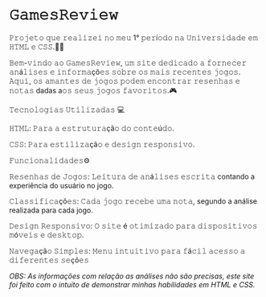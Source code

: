# 𝙶𝚊𝚖𝚎𝚜𝚁𝚎𝚟𝚒𝚎𝚠 

𝙿𝚛𝚘𝚓𝚎𝚝𝚘 𝚚𝚞𝚎 𝚛𝚎𝚊𝚕𝚒𝚣𝚎𝚒 𝚗𝚘 𝚖𝚎𝚞 1° 𝚙𝚎𝚛í𝚘𝚍𝚘 𝚗𝚊 𝚄𝚗𝚒𝚟𝚎𝚛𝚜𝚒𝚍𝚊𝚍𝚎 𝚎𝚖 𝙷𝚃𝙼𝙻 𝚎 𝙲𝚂𝚂.👨‍💻

𝙱𝚎𝚖-𝚟𝚒𝚗𝚍𝚘 𝚊𝚘 𝙶𝚊𝚖𝚎𝚜𝚁𝚎𝚟𝚒𝚎𝚠, 𝚞𝚖 𝚜𝚒𝚝𝚎 𝚍𝚎𝚍𝚒𝚌𝚊𝚍𝚘 𝚊 𝚏𝚘𝚛𝚗𝚎𝚌𝚎𝚛 𝚊𝚗á𝚕𝚒𝚜𝚎𝚜 𝚎 𝚒𝚗𝚏𝚘𝚛𝚖𝚊çõ𝚎𝚜 𝚜𝚘𝚋𝚛𝚎 𝚘𝚜 𝚖𝚊𝚒𝚜 𝚛𝚎𝚌𝚎𝚗𝚝𝚎𝚜 𝚓𝚘𝚐𝚘𝚜. 𝙰𝚚𝚞𝚒, 𝚘𝚜 𝚊𝚖𝚊𝚗𝚝𝚎𝚜 𝚍𝚎 𝚓𝚘𝚐𝚘𝚜 𝚙𝚘𝚍𝚎𝚖 𝚎𝚗𝚌𝚘𝚗𝚝𝚛𝚊𝚛 𝚛𝚎𝚜𝚎𝚗𝚑𝚊𝚜 𝚎 𝚗𝚘𝚝𝚊𝚜 dadas a𝚘𝚜 𝚜𝚎𝚞𝚜 𝚓𝚘𝚐𝚘𝚜 𝚏𝚊𝚟𝚘𝚛𝚒𝚝𝚘𝚜.🎮

𝚃𝚎𝚌𝚗𝚘𝚕𝚘𝚐𝚒𝚊𝚜 𝚄𝚝𝚒𝚕𝚒𝚣𝚊𝚍𝚊𝚜 💻

𝙷𝚃𝙼𝙻: 𝙿𝚊𝚛𝚊 𝚊 𝚎𝚜𝚝𝚛𝚞𝚝𝚞𝚛𝚊çã𝚘 𝚍𝚘 𝚌𝚘𝚗𝚝𝚎ú𝚍𝚘.

𝙲𝚂𝚂: 𝙿𝚊𝚛𝚊 𝚎𝚜𝚝𝚒𝚕𝚒𝚣𝚊çã𝚘 𝚎 𝚍𝚎𝚜𝚒𝚐𝚗 𝚛𝚎𝚜𝚙𝚘𝚗𝚜𝚒𝚟𝚘.

𝙵𝚞𝚗𝚌𝚒𝚘𝚗𝚊𝚕𝚒𝚍𝚊𝚍𝚎𝚜⚙️

𝚁𝚎𝚜𝚎𝚗𝚑𝚊𝚜 𝚍𝚎 𝙹𝚘𝚐𝚘𝚜: 𝙻𝚎𝚒𝚝𝚞𝚛𝚊 𝚍𝚎 𝚊𝚗á𝚕𝚒𝚜𝚎𝚜 𝚎𝚜𝚌𝚛𝚒𝚝𝚊 contando a experiência do usuário no jogo.

𝙲𝚕𝚊𝚜𝚜𝚒𝚏𝚒𝚌𝚊çõ𝚎𝚜: 𝙲𝚊𝚍𝚊 𝚓𝚘𝚐𝚘 𝚛𝚎𝚌𝚎𝚋𝚎 𝚞𝚖𝚊 𝚗𝚘𝚝𝚊, segundo a análise realizada para cada jogo.

𝙳𝚎𝚜𝚒𝚐𝚗 𝚁𝚎𝚜𝚙𝚘𝚗𝚜𝚒𝚟𝚘: 𝙾 𝚜𝚒𝚝𝚎 é 𝚘𝚝𝚒𝚖𝚒𝚣𝚊𝚍𝚘 𝚙𝚊𝚛𝚊 𝚍𝚒𝚜𝚙𝚘𝚜𝚒𝚝𝚒𝚟𝚘𝚜 𝚖ó𝚟𝚎𝚒𝚜 𝚎 𝚍𝚎𝚜𝚔𝚝𝚘𝚙.

𝙽𝚊𝚟𝚎𝚐𝚊çã𝚘 𝚂𝚒𝚖𝚙𝚕𝚎𝚜: 𝙼𝚎𝚗𝚞 𝚒𝚗𝚝𝚞𝚒𝚝𝚒𝚟𝚘 𝚙𝚊𝚛𝚊 𝚏á𝚌𝚒𝚕 𝚊𝚌𝚎𝚜𝚜𝚘 𝚊 𝚍𝚒𝚏𝚎𝚛𝚎𝚗𝚝𝚎𝚜 𝚜𝚎çõ𝚎𝚜

*OBS: As informações com relação as análises não são precisas, este site foi feito com o intuito de demonstrar minhas habilidades em HTML e CSS.* 
